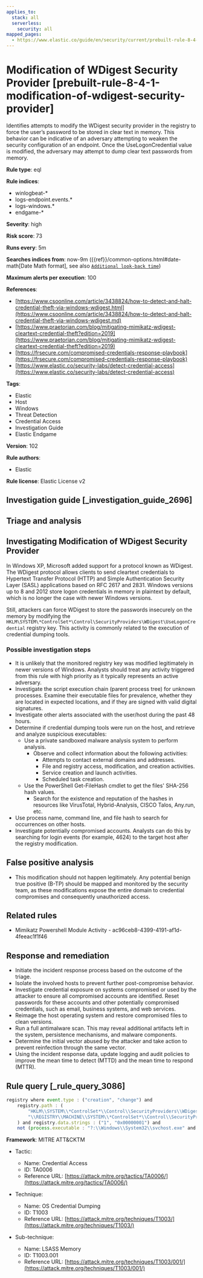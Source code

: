 ```yaml
---
applies_to:
  stack: all
  serverless:
    security: all
mapped_pages:
  - https://www.elastic.co/guide/en/security/current/prebuilt-rule-8-4-1-modification-of-wdigest-security-provider.html
---
```


# Modification of WDigest Security Provider [prebuilt-rule-8-4-1-modification-of-wdigest-security-provider]

Identifies attempts to modify the WDigest security provider in the registry to force the user’s password to be stored in clear text in memory. This behavior can be indicative of an adversary attempting to weaken the security configuration of an endpoint. Once the UseLogonCredential value is modified, the adversary may attempt to dump clear text passwords from memory.

**Rule type**: eql

**Rule indices**:

* winlogbeat-*
* logs-endpoint.events.*
* logs-windows.*
* endgame-*

**Severity**: high

**Risk score**: 73

**Runs every**: 5m

**Searches indices from**: now-9m ({{ref}}/common-options.html#date-math[Date Math format], see also [`Additional look-back time`](docs-content://solutions/security/detect-and-alert/create-detection-rule.md#rule-schedule))

**Maximum alerts per execution**: 100

**References**:

* [https://www.csoonline.com/article/3438824/how-to-detect-and-halt-credential-theft-via-windows-wdigest.html](https://www.csoonline.com/article/3438824/how-to-detect-and-halt-credential-theft-via-windows-wdigest.md)
* [https://www.praetorian.com/blog/mitigating-mimikatz-wdigest-cleartext-credential-theft?edition=2019](https://www.praetorian.com/blog/mitigating-mimikatz-wdigest-cleartext-credential-theft?edition=2019)
* [https://frsecure.com/compromised-credentials-response-playbook](https://frsecure.com/compromised-credentials-response-playbook)
* [https://www.elastic.co/security-labs/detect-credential-access](https://www.elastic.co/security-labs/detect-credential-access)

**Tags**:

* Elastic
* Host
* Windows
* Threat Detection
* Credential Access
* Investigation Guide
* Elastic Endgame

**Version**: 102

**Rule authors**:

* Elastic

**Rule license**: Elastic License v2

## Investigation guide [_investigation_guide_2696]

## Triage and analysis

## Investigating Modification of WDigest Security Provider

In Windows XP, Microsoft added support for a protocol known as WDigest. The WDigest protocol allows clients to send
cleartext credentials to Hypertext Transfer Protocol (HTTP) and Simple Authentication Security Layer (SASL) applications
based on RFC 2617 and 2831. Windows versions up to 8 and 2012 store logon credentials in memory in plaintext by default,
which is no longer the case with newer Windows versions.

Still, attackers can force WDigest to store the passwords insecurely on the memory by modifying the
`HKLM\SYSTEM\*ControlSet*\Control\SecurityProviders\WDigest\UseLogonCredential` registry key. This activity is
commonly related to the execution of credential dumping tools.

### Possible investigation steps

- It is unlikely that the monitored registry key was modified legitimately in newer versions of Windows. Analysts should
treat any activity triggered from this rule with high priority as it typically represents an active adversary.
- Investigate the script execution chain (parent process tree) for unknown processes. Examine their executable files for
prevalence, whether they are located in expected locations, and if they are signed with valid digital signatures.
- Investigate other alerts associated with the user/host during the past 48 hours.
- Determine if credential dumping tools were run on the host, and retrieve and analyze suspicious executables:
  - Use a private sandboxed malware analysis system to perform analysis.
    - Observe and collect information about the following activities:
      - Attempts to contact external domains and addresses.
      - File and registry access, modification, and creation activities.
      - Service creation and launch activities.
      - Scheduled task creation.
  - Use the PowerShell Get-FileHash cmdlet to get the files' SHA-256 hash values.
    - Search for the existence and reputation of the hashes in resources like VirusTotal, Hybrid-Analysis, CISCO Talos, Any.run, etc.
- Use process name, command line, and file hash to search for occurrences on other hosts.
- Investigate potentially compromised accounts. Analysts can do this by searching for login events (for example, 4624) to the target
host after the registry modification.

## False positive analysis

- This modification should not happen legitimately. Any potential benign true positive (B-TP) should be mapped and
monitored by the security team, as these modifications expose the entire domain to credential compromises and
consequently unauthorized access.

## Related rules

- Mimikatz Powershell Module Activity - ac96ceb8-4399-4191-af1d-4feeac1f1f46

## Response and remediation

- Initiate the incident response process based on the outcome of the triage.
- Isolate the involved hosts to prevent further post-compromise behavior.
- Investigate credential exposure on systems compromised or used by the attacker to ensure all compromised accounts are
identified. Reset passwords for these accounts and other potentially compromised credentials, such as email, business
systems, and web services.
- Reimage the host operating system and restore compromised files to clean versions.
- Run a full antimalware scan. This may reveal additional artifacts left in the system, persistence mechanisms, and
malware components.
- Determine the initial vector abused by the attacker and take action to prevent reinfection through the same vector.
- Using the incident response data, update logging and audit policies to improve the mean time to detect (MTTD) and the
mean time to respond (MTTR).

## Rule query [_rule_query_3086]

```js
registry where event.type : ("creation", "change") and
    registry.path : (
        "HKLM\\SYSTEM\\*ControlSet*\\Control\\SecurityProviders\\WDigest\\UseLogonCredential",
        "\\REGISTRY\\MACHINE\\SYSTEM\\*ControlSet*\\Control\\SecurityProviders\\WDigest\\UseLogonCredential"
    ) and registry.data.strings : ("1", "0x00000001") and
    not (process.executable : "?:\\Windows\\System32\\svchost.exe" and user.id : "S-1-5-18")
```

**Framework**: MITRE ATT&CKTM

* Tactic:

    * Name: Credential Access
    * ID: TA0006
    * Reference URL: [https://attack.mitre.org/tactics/TA0006/](https://attack.mitre.org/tactics/TA0006/)

* Technique:

    * Name: OS Credential Dumping
    * ID: T1003
    * Reference URL: [https://attack.mitre.org/techniques/T1003/](https://attack.mitre.org/techniques/T1003/)

* Sub-technique:

    * Name: LSASS Memory
    * ID: T1003.001
    * Reference URL: [https://attack.mitre.org/techniques/T1003/001/](https://attack.mitre.org/techniques/T1003/001/)




